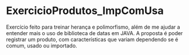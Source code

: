 # ExercicioProdutos_ImpComUsa
 Exercício feito para treinar herança e polimorfismo, além de me ajudar a entender mais o uso de biblioteca de datas em JAVA. 
 A proposta é poder registrar um produto, com características que variam dependendo se é comum, usado ou importado.
